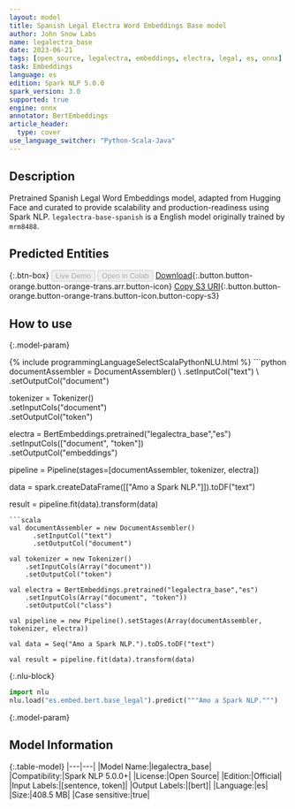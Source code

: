 ```yaml
---
layout: model
title: Spanish Legal Electra Word Embeddings Base model
author: John Snow Labs
name: legalectra_base
date: 2023-06-21
tags: [open_source, legalectra, embeddings, electra, legal, es, onnx]
task: Embeddings
language: es
edition: Spark NLP 5.0.0
spark_version: 3.0
supported: true
engine: onnx
annotator: BertEmbeddings
article_header:
  type: cover
use_language_switcher: "Python-Scala-Java"
---
```


## Description

Pretrained Spanish Legal Word Embeddings model, adapted from Hugging Face and curated to provide scalability and production-readiness using Spark NLP. `legalectra-base-spanish` is a English model originally trained by `mrm8488`.

## Predicted Entities



{:.btn-box}
<button class="button button-orange" disabled>Live Demo</button>
<button class="button button-orange" disabled>Open in Colab</button>
[Download](https://s3.amazonaws.com/auxdata.johnsnowlabs.com/public/models/legalectra_base_es_5.0.0_3.0_1687336669896.zip){:.button.button-orange.button-orange-trans.arr.button-icon}
[Copy S3 URI](s3://auxdata.johnsnowlabs.com/public/models/legalectra_base_es_5.0.0_3.0_1687336669896.zip){:.button.button-orange.button-orange-trans.button-icon.button-copy-s3}

## How to use



{:.model-param}

<div class="tabs-box" markdown="1">
{% include programmingLanguageSelectScalaPythonNLU.html %}
```python
documentAssembler = DocumentAssembler() \
    .setInputCol("text") \
    .setOutputCol("document")

tokenizer = Tokenizer() \
    .setInputCols("document") \
    .setOutputCol("token")
  
electra = BertEmbeddings.pretrained("legalectra_base","es") \
    .setInputCols(["document", "token"]) \
    .setOutputCol("embeddings")
    
pipeline = Pipeline(stages=[documentAssembler, tokenizer, electra])

data = spark.createDataFrame([["Amo a Spark NLP."]]).toDF("text")

result = pipeline.fit(data).transform(data)
```
```scala
val documentAssembler = new DocumentAssembler() 
      .setInputCol("text") 
      .setOutputCol("document")
 
val tokenizer = new Tokenizer() 
    .setInputCols(Array("document"))
    .setOutputCol("token")

val electra = BertEmbeddings.pretrained("legalectra_base","es") 
    .setInputCols(Array("document", "token")) 
    .setOutputCol("class")

val pipeline = new Pipeline().setStages(Array(documentAssembler, tokenizer, electra))

val data = Seq("Amo a Spark NLP.").toDS.toDF("text")

val result = pipeline.fit(data).transform(data)
```

{:.nlu-block}
```python
import nlu
nlu.load("es.embed.bert.base_legal").predict("""Amo a Spark NLP.""")
```
</div>

{:.model-param}
## Model Information

{:.table-model}
|---|---|
|Model Name:|legalectra_base|
|Compatibility:|Spark NLP 5.0.0+|
|License:|Open Source|
|Edition:|Official|
|Input Labels:|[sentence, token]|
|Output Labels:|[bert]|
|Language:|es|
|Size:|408.5 MB|
|Case sensitive:|true|
